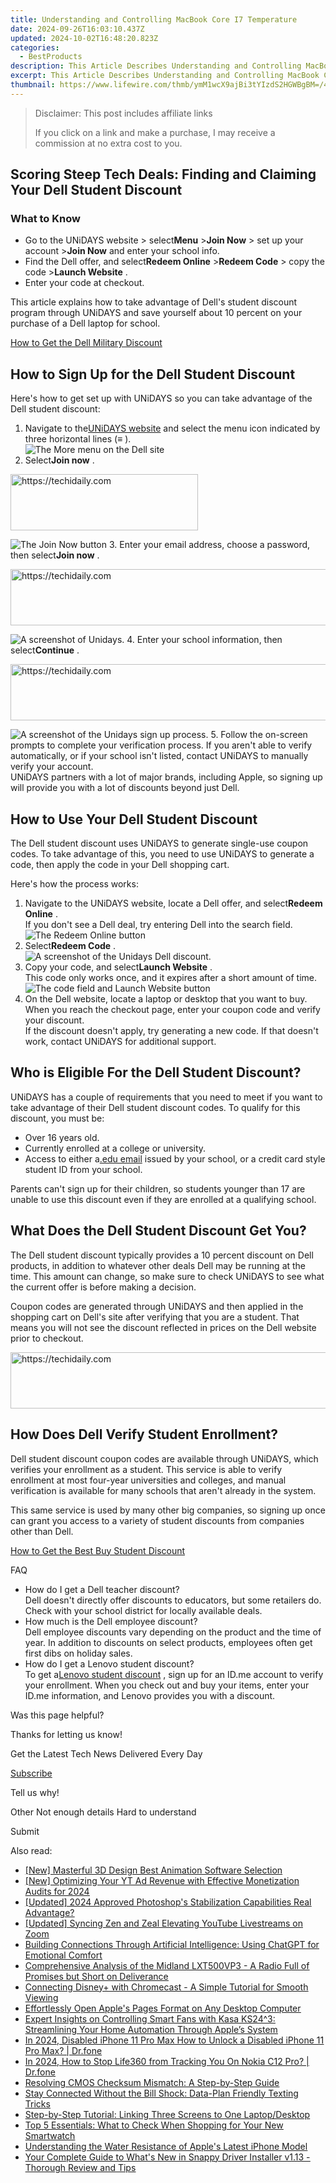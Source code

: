 ```yaml
---
title: Understanding and Controlling MacBook Core I7 Temperature
date: 2024-09-26T16:03:10.437Z
updated: 2024-10-02T16:48:20.823Z
categories:
  - BestProducts
description: This Article Describes Understanding and Controlling MacBook Core I7 Temperature
excerpt: This Article Describes Understanding and Controlling MacBook Core I7 Temperature
thumbnail: https://www.lifewire.com/thmb/ymM1wcX9ajBi3tYIzdS2HGWBgBM=/400x300/filters:no_upscale():max_bytes(150000):strip_icc():format(webp)/how-to-check-macbook-temperature-5184146-be93f3e7c2e141aba3d43a3a5a6a3e6a.jpg
---
```


>  Disclaimer: This post includes affiliate links
>
>  If you click on a link and make a purchase, I may receive a commission at no extra cost to you.
>

## Scoring Steep Tech Deals: Finding and Claiming Your Dell Student Discount
### What to Know

* Go to the UNiDAYS website > select**Menu** \>**Join Now** \> set up your account >**Join Now** and enter your school info.
* Find the Dell offer, and select**Redeem Online** \>**Redeem Code** \> copy the code >**Launch Website** .
* Enter your code at checkout.

 This article explains how to take advantage of Dell's student discount program through UNiDAYS and save yourself about 10 percent on your purchase of a Dell laptop for school.

[How to Get the Dell Military Discount](https://www.lifewire.com/dell-military-discount-5119182)

## How to Sign Up for the Dell Student Discount

 Here's how to get set up with UNiDAYS so you can take advantage of the Dell student discount:

1. Navigate to the[UNiDAYS website](https://www.myunidays.com/US/en-US) and select the menu icon indicated by three horizontal lines (**≡** ).  
![The More menu on the Dell site](https://www.lifewire.com/thmb/iRBSbijAwd_xuFqJVcVraGBYT64=/1500x0/filters:no_upscale():max_bytes(150000):strip_icc():format(webp)/001-dell-student-discount-4686335-829147eb5af94f2fadcf1c028049dbfd.jpg)
2. Select**Join now** .  

<!-- affiliate ads begin -->
<a href="https://aligracehair.sjv.io/c/5597632/1959759/19272" target="_top" id="1959759">
  <img src="//a.impactradius-go.com/display-ad/19272-1959759" border="0" alt="https://techidaily.com" width="300" height="90"/>
</a>
<img height="0" width="0" src="https://aligracehair.sjv.io/i/5597632/1959759/19272" style="position:absolute;visibility:hidden;" border="0" />
<!-- affiliate ads end -->

![The Join Now button](https://www.lifewire.com/thmb/mhaCUA5fDltGefzG805lHQiuY2s=/1500x0/filters:no_upscale():max_bytes(150000):strip_icc():format(webp)/002-dell-student-discount-4686335-90ee14273a1f4bbb994914b59e4f1615.jpg)
3. Enter your email address, choose a password, then select**Join now** .  

<!-- affiliate ads begin -->
<a href="https://zebaoaffiliateprogram.pxf.io/c/5597632/2137976/21526" target="_top" id="2137976">
  <img src="//a.impactradius-go.com/display-ad/21526-2137976" border="0" alt="https://techidaily.com" width="728" height="90"/>
</a>
<img height="0" width="0" src="https://zebaoaffiliateprogram.pxf.io/i/5597632/2137976/21526" style="position:absolute;visibility:hidden;" border="0" />
<!-- affiliate ads end -->

![A screenshot of Unidays.](https://www.lifewire.com/thmb/Zld2fuMr3eQZQqJlraNVI2T_tbw=/1500x0/filters:no_upscale():max_bytes(150000):strip_icc():format(webp)/unidays1-e239f02eff234f7ba45724f722b18638.JPG)
4. Enter your school information, then select**Continue** .  

<!-- affiliate ads begin -->
<a href="https://appsumo.8odi.net/c/5597632/2137394/7443" target="_top" id="2137394">
  <img src="//a.impactradius-go.com/display-ad/7443-2137394" border="0" alt="https://techidaily.com" width="600" height="90"/>
</a>
<img height="0" width="0" src="https://appsumo.8odi.net/i/5597632/2137394/7443" style="position:absolute;visibility:hidden;" border="0" />
<!-- affiliate ads end -->

![A screenshot of the Unidays sign up process.](https://www.lifewire.com/thmb/7K0kVXrnI49EKcO66eJsPsLhrcc=/1500x0/filters:no_upscale():max_bytes(150000):strip_icc():format(webp)/unidays2-ce804ce49a8d44f09fb00f328958f3dc.JPG)
5. Follow the on-screen prompts to complete your verification process. If you aren't able to verify automatically, or if your school isn't listed, contact UNiDAYS to manually verify your account.  
 UNiDAYS partners with a lot of major brands, including Apple, so signing up will provide you with a lot of discounts beyond just Dell.

## How to Use Your Dell Student Discount

 The Dell student discount uses UNiDAYS to generate single-use coupon codes. To take advantage of this, you need to use UNiDAYS to generate a code, then apply the code in your Dell shopping cart.

 Here's how the process works:

1. Navigate to the UNiDAYS website, locate a Dell offer, and select**Redeem Online** .  
 If you don't see a Dell deal, try entering Dell into the search field.  
![The Redeem Online button](https://www.lifewire.com/thmb/Vow8xBAfY4hXPmMBojDj2t4Mn20=/1500x0/filters:no_upscale():max_bytes(150000):strip_icc():format(webp)/003-dell-student-discount-4686335-e43e1b733ce347fbb0eb56898de05ad5.jpg)
2. Select**Redeem Code** .  
![A screenshot of the Unidays Dell discount.](https://www.lifewire.com/thmb/dukIQ5HI1HxABy3YO6Hr7yFb-jQ=/1500x0/filters:no_upscale():max_bytes(150000):strip_icc():format(webp)/unidaysdell2-3baec4ecbd1249e881c3d8761fda43d1.jpg)
3. Copy your code, and select**Launch Website** .  
 This code only works once, and it expires after a short amount of time.  
![The code field and Launch Website button](https://www.lifewire.com/thmb/4fBRfT7u0MHWjuei9jQVA_cB9UQ=/1500x0/filters:no_upscale():max_bytes(150000):strip_icc():format(webp)/004-dell-student-discount-4686335-540f566a5b1745848e8b2b86662e3959.jpg)
4. On the Dell website, locate a laptop or desktop that you want to buy. When you reach the checkout page, enter your coupon code and verify your discount.  
 If the discount doesn't apply, try generating a new code. If that doesn't work, contact UNiDAYS for additional support.

## Who is Eligible For the Dell Student Discount?

 UNiDAYS has a couple of requirements that you need to meet if you want to take advantage of their Dell student discount codes. To qualify for this discount, you must be:

* Over 16 years old.
* Currently enrolled at a college or university.
* Access to either a[.edu email](https://www.lifewire.com/how-to-get-an-edu-email-4628279) issued by your school, or a credit card style student ID from your school.

 Parents can't sign up for their children, so students younger than 17 are unable to use this discount even if they are enrolled at a qualifying school.

## What Does the Dell Student Discount Get You?

 The Dell student discount typically provides a 10 percent discount on Dell products, in addition to whatever other deals Dell may be running at the time. This amount can change, so make sure to check UNiDAYS to see what the current offer is before making a decision.

 Coupon codes are generated through UNiDAYS and then applied in the shopping cart on Dell's site after verifying that you are a student. That means you will not see the discount reflected in prices on the Dell website prior to checkout.

<!-- affiliate ads begin -->
<a href="https://ephamedtechinc.pxf.io/c/5597632/2137220/26400" target="_top" id="2137220">
  <img src="//a.impactradius-go.com/display-ad/26400-2137220" border="0" alt="https://techidaily.com" width="728" height="90"/>
</a>
<img height="0" width="0" src="https://ephamedtechinc.pxf.io/i/5597632/2137220/26400" style="position:absolute;visibility:hidden;" border="0" />
<!-- affiliate ads end -->

## How Does Dell Verify Student Enrollment?

 Dell student discount coupon codes are available through UNiDAYS, which verifies your enrollment as a student. This service is able to verify enrollment at most four-year universities and colleges, and manual verification is available for many schools that aren't already in the system.

 This same service is used by many other big companies, so signing up once can grant you access to a variety of student discounts from companies other than Dell.

[How to Get the Best Buy Student Discount](https://www.lifewire.com/best-buy-student-discount-4684485)

 FAQ

* How do I get a Dell teacher discount?  
 Dell doesn't directly offer discounts to educators, but some retailers do. Check with your school district for locally available deals.
* How much is the Dell employee discount?  
 Dell employee discounts vary depending on the product and the time of year. In addition to discounts on select products, employees often get first dibs on holiday sales.
* How do I get a Lenovo student discount?  
 To get a[Lenovo student discount](https://www.lifewire.com/lenovo-student-discount-4686110) , sign up for an ID.me account to verify your enrollment. When you check out and buy your items, enter your ID.me information, and Lenovo provides you with a discount.

Was this page helpful?

Thanks for letting us know!

 Get the Latest Tech News Delivered Every Day

[Subscribe](https://www.lifewire.com/#)

Tell us why!

 Other  Not enough details  Hard to understand

 Submit

<ins class="adsbygoogle"
     style="display:block"
     data-ad-format="autorelaxed"
     data-ad-client="ca-pub-7571918770474297"
     data-ad-slot="1223367746"></ins>

<ins class="adsbygoogle"
     style="display:block"
     data-ad-client="ca-pub-7571918770474297"
     data-ad-slot="8358498916"
     data-ad-format="auto"
     data-full-width-responsive="true"></ins>

<span class="atpl-alsoreadstyle">Also read:</span>
<div><ul>
<li><a href="https://extra-approaches.techidaily.com/new-masterful-3d-design-best-animation-software-selection/"><u>[New] Masterful 3D Design Best Animation Software Selection</u></a></li>
<li><a href="https://youtube-blog.techidaily.com/ptimizing-your-yt-ad-revenue-with-effective-monetization-audits-for-2024/"><u>[New] Optimizing Your YT Ad Revenue with Effective Monetization Audits for 2024</u></a></li>
<li><a href="https://fox-cloud.techidaily.com/updated-2024-approved-photoshops-stabilization-capabilities-real-advantage/"><u>[Updated] 2024 Approved Photoshop's Stabilization Capabilities Real Advantage?</u></a></li>
<li><a href="https://fox-boxes.techidaily.com/updated-syncing-zen-and-zeal-elevating-youtube-livestreams-on-zoom/"><u>[Updated] Syncing Zen and Zeal Elevating YouTube Livestreams on Zoom</u></a></li>
<li><a href="https://tech-haven.techidaily.com/building-connections-through-artificial-intelligence-using-chatgpt-for-emotional-comfort/"><u>Building Connections Through Artificial Intelligence: Using ChatGPT for Emotional Comfort</u></a></li>
<li><a href="https://buynow-help.techidaily.com/comprehensive-analysis-of-the-midland-lxt500vp3-a-radio-full-of-promises-but-short-on-deliverance/"><u>Comprehensive Analysis of the Midland LXT500VP3 - A Radio Full of Promises but Short on Deliverance</u></a></li>
<li><a href="https://tech-recovery.techidaily.com/connecting-disneyplus-with-chromecast-a-simple-tutorial-for-smooth-viewing/"><u>Connecting Disney+ with Chromecast - A Simple Tutorial for Smooth Viewing</u></a></li>
<li><a href="https://tech-recovery.techidaily.com/effortlessly-open-apples-pages-format-on-any-desktop-computer/"><u>Effortlessly Open Apple's Pages Format on Any Desktop Computer</u></a></li>
<li><a href="https://some-knowledge.techidaily.com/expert-insights-on-controlling-smart-fans-with-kasa-ks243-streamlining-your-home-automation-through-apples-system/"><u>Expert Insights on Controlling Smart Fans with Kasa KS24^3: Streamlining Your Home Automation Through Apple’s System</u></a></li>
<li><a href="https://iphone-unlock.techidaily.com/in-2024-disabled-iphone-11-pro-max-how-to-unlock-a-disabled-iphone-11-pro-max-drfone-by-drfone-ios/"><u>In 2024, Disabled iPhone 11 Pro Max How to Unlock a Disabled iPhone 11 Pro Max? | Dr.fone</u></a></li>
<li><a href="https://review-topics.techidaily.com/in-2024-how-to-stop-life360-from-tracking-you-on-nokia-c12-pro-drfone-by-drfone-virtual-android/"><u>In 2024, How to Stop Life360 from Tracking You On Nokia C12 Pro? | Dr.fone</u></a></li>
<li><a href="https://tech-recovery.techidaily.com/resolving-cmos-checksum-mismatch-a-step-by-step-guide/"><u>Resolving CMOS Checksum Mismatch: A Step-by-Step Guide</u></a></li>
<li><a href="https://tech-recovery.techidaily.com/stay-connected-without-the-bill-shock-data-plan-friendly-texting-tricks/"><u>Stay Connected Without the Bill Shock: Data-Plan Friendly Texting Tricks</u></a></li>
<li><a href="https://tech-recovery.techidaily.com/step-by-step-tutorial-linking-three-screens-to-one-laptopdesktop/"><u>Step-by-Step Tutorial: Linking Three Screens to One Laptop/Desktop</u></a></li>
<li><a href="https://tech-recovery.techidaily.com/top-5-essentials-what-to-check-when-shopping-for-your-new-smartwatch/"><u>Top 5 Essentials: What to Check When Shopping for Your New Smartwatch</u></a></li>
<li><a href="https://tech-recovery.techidaily.com/understanding-the-water-resistance-of-apples-latest-iphone-model/"><u>Understanding the Water Resistance of Apple's Latest iPhone Model</u></a></li>
<li><a href="https://tech-recovery.techidaily.com/your-complete-guide-to-whats-new-in-snappy-driver-installer-v113-thorough-review-and-tips/"><u>Your Complete Guide to What's New in Snappy Driver Installer v1.13 - Thorough Review and Tips</u></a></li>
</ul></div>

